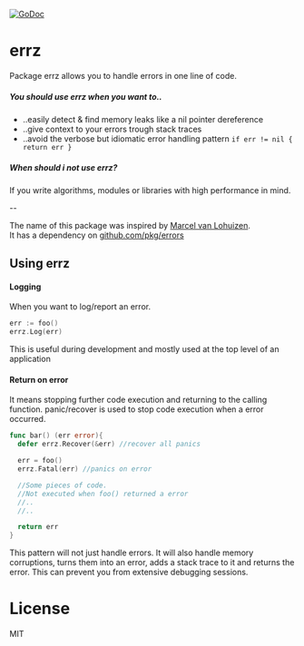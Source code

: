 [![GoDoc](https://godoc.org/github.com/golang/gddo?status.svg)](http://godoc.org/github.com/benchkram/errz)
# errz
Package errz allows you to handle errors in one line of code.

##### You should use errz when you want to..
  * ..easily detect & find memory leaks like a nil pointer dereference
  * ..give context to your errors trough stack traces
  * ..avoid the verbose but idiomatic error handling pattern `if err != nil { return err }`


##### When should i **not** use errz?
If you write algorithms, modules or libraries with high performance in mind.

--

The name of this package was inspired by [Marcel van Lohuizen](https://github.com/mpvl).  
It has a dependency on [github.com/pkg/errors ](https://github.com/pkg/errors)

## Using errz
#### Logging
When you want to log/report an error.

```go
err := foo()
errz.Log(err)
```
This is useful during development and mostly used at the top level of an application

#### Return on error
It means stopping further code execution and returning to the calling function. panic/recover is used to stop code execution when a error occurred.
```go
func bar() (err error){
  defer errz.Recover(&err) //recover all panics

  err = foo()
  errz.Fatal(err) //panics on error

  //Some pieces of code.
  //Not executed when foo() returned a error
  //..
  //..

  return err
}
```
This pattern will not just handle errors. It will also handle memory corruptions, turns them into an error, adds a stack trace to it and returns the error. This can prevent you from extensive debugging sessions.

# License
MIT
